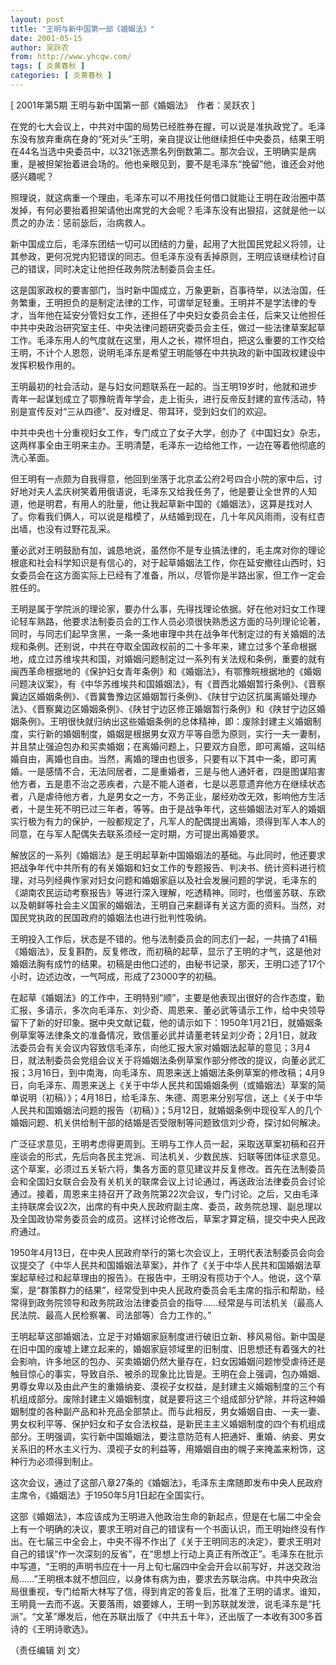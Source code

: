 ```yaml
---
layout: post
title: "王明与新中国第一部《婚姻法》"
date: 2001-05-15
author: 吴跃农
from: http://www.yhcqw.com/
tags: [ 炎黄春秋 ]
categories: [ 炎黄春秋 ]
---
```



[ 2001年第5期 王明与新中国第一部《婚姻法》　作者：吴跃农 ]


在党的七大会议上，中共对中国的局势已经胜券在握，可以说是准执政党了。毛泽东没有放弃重病在身的“死对头”王明，亲自提议让他继续担任中央委员，结果王明在44名当选中央委员中，以321张选票名列倒数第二。那次会议，王明确实是病重，是被担架抬着进会场的。他也亲眼见到，要不是毛泽东“挽留”他，谁还会对他感兴趣呢？


照理说，就这病重一个理由，毛泽东可以不用找任何借口就能让王明在政治圈中蒸发掉，有何必要抬着担架请他出席党的大会呢？毛泽东没有出狠招，这就是他一以贯之的办法：惩前毖后，治病救人。


新中国成立后，毛泽东团结一切可以团结的力量，起用了大批国民党起义将领，让其参政，更何况党内犯错误的同志。但毛泽东没有丢掉原则，王明应该继续检讨自己的错误，同时决定让他担任政务院法制委员会主任。


这是国家政权的要害部门，当时新中国成立，万象更新，百事待举，以法治国，任务繁重，王明担负的是制定法律的工作，可谓举足轻重。王明并不是学法律的专才，当年他在延安分管妇女工作，还担任了中央妇女委员会主任，后来又让他担任中共中央政治研究室主任、中央法律问题研究委员会主任，做过一些法律草案起草工作。毛泽东用人的气度就在这里，用人之长，襟怀坦白，把这么重要的工作交给王明，不计个人恩怨，说明毛泽东是希望王明能够在中共执政的新中国政权建设中发挥积极作用的。


王明最初的社会活动，是与妇女问题联系在一起的。当王明19岁时，他就和进步青年一起谋划成立了鄂豫皖青年学会，走上街头，进行反帝反封建的宣传活动，特别是宣传反对“三从四德”、反对缠足、带耳环，受到妇女们的欢迎。

中共中央也十分重视妇女工作，专门成立了女子大学，创办了《中国妇女》杂志，这两样事全由王明来主办。王明清楚，毛泽东一边给他工作，一边在等着他彻底的洗心革面。


但王明有一点颇为自我得意，他回到坐落于北京孟公府2号四合小院的家中后，讨好地对夫人孟庆树笑着用俄语说，毛泽东又给我任务了，他是要让全世界的人知道，他是明君，有用人的肚量，他让我起草新中国的《婚姻法》，这算是找对人了。你看我们俩人，可以说是楷模了，从结婚到现在，几十年风风雨雨，没有红杏出墙，也没有过野花乱采。


董必武对王明鼓励有加，诚恳地说，虽然你不是专业搞法律的，毛主席对你的理论根底和社会科学知识是有信心的，对于起草婚姻法工作，你在延安撤往山西时，妇女委员会在这方面实际上已经有了准备，所以，尽管你是半路出家，但工作一定会胜任的。


王明是属于学院派的理论家，要办什么事，先得找理论依据。好在他对妇女工作理论轻车熟路，他要求法制委员会的工作人员必须很快熟悉这方面的马列理论论著，同时，与同志们起早贪黑，一条一条地审理中共在战争年代制定过的有关婚姻的法规和条例。还别说，中共在夺取全国政权前的二十多年来，建立过多个革命根据地，成立过苏维埃共和国，对婚姻问题制定过一系列有关法规和条例，重要的就有闽西革命根据地的《保护妇女青年条例》和《婚姻法》，有鄂豫皖根据地的《婚姻问题决议案》，有《中华苏维埃共和国婚姻法》，有《晋西北婚姻暂行条例》、《晋察冀边区婚姻条例》、《晋冀鲁豫边区婚姻暂行条例》、《陕甘宁边区抗属离婚处理办法》、《晋察冀边区婚姻条例》、《陕甘宁边区修正婚姻暂行条例》和《陕甘宁边区婚姻条例》。王明很快就归纳出这些婚姻条例的总体精神，即：废除封建主义婚姻制度，实行新的婚姻制度，婚姻是根据男女双方平等自愿为原则，实行一夫一妻制，并且禁止强迫包办和买卖婚姻；在离婚问题上，只要双方自愿，即可离婚，这叫结婚自由，离婚也自由。当然，离婚的理由也很多，只要有以下其中一条，即可离婚。一是感情不合，无法同居者，二是重婚者，三是与他人通奸者，四是图谋陷害他方者，五是患不治之恶疾者，六是不能人道者，七是以恶意遗弃他方在继续状态者，八是虐待他方者，九是男女之一方，不务正业，屡经劝改无效，影响他方生活者，十是生死不明已过三年者，等等。由于是战争年代，这些婚姻法对军人的婚姻实行极为有力的保护，一般都规定了，凡军人的配偶提出离婚，须得到军人本人的同意，在与军人配偶失去联系须经一定时期，方可提出离婚要求。


解放区的一系列《婚姻法》是王明起草新中国婚姻法的基础。与此同时，他还要求把战争年代中共所有的有关婚姻和妇女工作的专题报告、判决书、统计资料进行梳理，对马列经典作家对妇女问题和婚姻家庭以及社会发展问题的学说，毛泽东的《湖南农民运动考察报告》等进行深入理解，吃透精神。同时，也借鉴苏联、东欧以及朝鲜等社会主义国家的婚姻法，王明自己来翻译有关这方面的资料。当然，对国民党执政的民国政府的婚姻法也进行批判性吸纳。


王明投入工作后，状态是不错的。他与法制委员会的同志们一起，一共搞了41稿《婚姻法》，反复斟酌，反复修改，而初稿的起草，显示了王明的才气，这是他对婚姻法胸有成竹的结果。初稿是由他口述的，由秘书记录，那天，王明口述了17个小时，边述边改，一气呵成，形成了23000字的初稿。


在起草《婚姻法》的工作中，王明特别“顺”，主要是他表现出很好的合作态度，勤汇报，多请示，多次向毛泽东、刘少奇、周恩来、董必武等请示工作，给中央领导留下了新的好印象。据中央文献记载，他的请示如下：1950年1月21日，就婚姻条例草案等法律条文的准备情况，致信董必武并请董老转呈刘少奇；2月1日，就政法委员会有关会议内容致信毛泽东，向他汇报大家对婚姻法起草的意见；3月4日，就法制委员会党组会议关于将婚姻法条例草案作部分修改的提议，向董必武汇报；3月16日，到中南海，向毛泽东、周恩来送上婚姻法条例草案的修改稿；4月9日，向毛泽东、周恩来送上《关于中华人民共和国婚姻条例（或婚姻法）草案的简单说明（初稿）》；4月18日，给毛泽东、朱德、周恩来分别写信，送上《关于中华人民共和国婚姻法问题的报告（初稿）》；5月12日，就婚姻条例中现役军人的几个婚姻问题、机关供给制干部的结婚是否受限制等问题致信刘少奇，探讨如何解决。


广泛征求意见，王明考虑得更周到。王明与工作人员一起，采取送草案初稿和召开座谈会的形式，先后向各民主党派、司法机关、少数民族、妇联等团体征求意见。这个草案，必须过五关斩六将，集各方面的意见建议并反复修改。首先在法制委员会和全国妇女联合会及有关机关的联席会议上讨论通过，再送政治法律委员会讨论通过。接着，周恩来主持召开了政务院第22次会议，专门讨论。之后，又由毛泽主持联席会议2次，出席的有中央人民政府副主席、委员，政务院总理、副总理以及全国政协常务委员会的成员。这样讨论修改后，草案才算定稿，提交中央人民政府通过。


1950年4月13日，在中央人民政府举行的第七次会议上，王明代表法制委员会向会议提交了《中华人民共和国婚姻法草案》，并作了《关于中华人民共和国婚姻法草案起草经过和起草理由的报告》。在报告中，王明没有揽功于个人。他说，这个草案，是“群策群力的结果”，经常受到中央人民政府委员会毛主席的指示和帮助，经常得到政务院领导和政务院政治法律委员会的指导……经常是与司法机关（最高人民法院、最高人民检察署、司法部等）合力工作的。”


王明起草这部婚姻法，立足于对婚姻家庭制度进行破旧立新、移风易俗。新中国是在旧中国的废墟上建立起来的，婚姻家庭领域里的旧制度、旧思想还有着强大的社会影响，许多地区的包办、买卖婚姻仍然大量存在，妇女因婚姻问题惨受虐待还是触目惊心的事实，导致自杀、被杀的现象比比皆是。王明在会上强调，包办婚姻、男尊女卑以及由此产生的重婚纳妾、漠视子女权益，是封建主义婚姻制度的三个有机组成部分。废除封建主义婚姻制度，就是要将这三个组成部分铲除，并将这种婚姻制度的各种副产品和补充品全部禁止。而与此相反，男女婚姻自由、一夫一妻、男女权利平等、保护妇女和子女合法权益，是新民主主义婚姻制度的四个有机组成部分。王明强调，实行新中国婚姻法，要注意防范有人把通奸、重婚、纳妾、男女关系旧的杯水主义行为、漠视子女的利益等，用婚姻自由的幌子来掩盖来粉饰，这种行为必须得到制止。

这次会议，通过了这部八章27条的《婚姻法》，毛泽东主席随即发布中央人民政府主席令，《婚姻法》于1950年5月1日起在全国实行。


这部《婚姻法》，本应该成为王明进入他政治生命的新起点，但是在七届二中全会上有一个明确的决议，要求王明对自己的错误有一个书面认识，而王明始终没有作出。在七届三中全会上，中央不得不作出了《关于王明同志的决定》，要求王明对自己的错误“作一次深刻的反省”，在“思想上行动上真正有所改正”。毛泽东在批示中写道，“王明的声明书应在十一月上旬七届四中全会开会以前写好，并送交政治局……”王明根本就不想回应，以身体有病为由，要求去苏联治病。中共中央政治局很重视，专门给斯大林写了信，得到肯定的答复后，批准了王明的请求。谁知，王明竟一去而不返。天要落雨，娘要嫁人，王明一到苏联就发泄，说毛泽东是“托派”。“文革”爆发后，他在苏联出版了《中共五十年》，还出版了一本收有300多首诗的《王明诗歌选》。

（责任编辑 刘 文）


